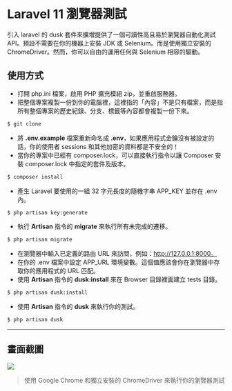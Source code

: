 # Laravel 11 瀏覽器測試

引入 laravel 的 dusk 套件來擴增提供了一個可讀性高且易於瀏覽器自動化測試 API。預設不需要在你的機器上安裝 JDK 或 Selenium。而是使用獨立安裝的 ChromeDriver。然而，你可以自由的運用任何與 Selenium 相容的驅動。

## 使用方式
- 打開 php.ini 檔案，啟用 PHP 擴充模組 zip，並重啟服務器。
- 把整個專案複製一份到你的電腦裡，這裡指的「內容」不是只有檔案，而是指所有整個專案的歷史紀錄、分支、標籤等內容都會複製一份下來。
```sh
$ git clone
```
- 將 __.env.example__ 檔案重新命名成 __.env__，如果應用程式金鑰沒有被設定的話，你的使用者 sessions 和其他加密的資料都是不安全的！
- 當你的專案中已經有 composer.lock，可以直接執行指令以讓 Composer 安裝 composer.lock 中指定的套件及版本。
```sh
$ composer install
```
- 產生 Laravel 要使用的一組 32 字元長度的隨機字串 APP_KEY 並存在 .env 內。
```sh
$ php artisan key:generate
```
- 執行 __Artisan__ 指令的 __migrate__ 來執行所有未完成的遷移。
```sh
$ php artisan migrate
```
- 在瀏覽器中輸入已定義的路由 URL 來訪問，例如：http://127.0.0.1:8000。
- 在你的 .env 檔案中設定 APP_URL 環境變數。這個值應該會你在瀏覽器中存取你的應用程式的 URL 匹配。
- 使用 __Artisan__ 指令的 __dusk:install__ 來在 Browser 目錄裡面建立 tests 目錄。
```sh
$ php artisan dusk:install
```
- 使用 __Artisan__ 指令的 __dusk__ 來執行你的測試。
```sh
$ php artisan dusk
```
----
## 畫面截圖
![](https://i.imgur.com/FPt79LX.png)
> 使用 Google Chrome 和獨立安裝的 ChromeDriver 來執行你的瀏覽器測試
